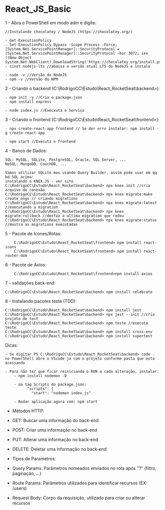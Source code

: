 # React_JS_Basic



1 - Abra o PowerShell em modo adm e digite:

	//Instalando chocolatey / NodeJS (https://chocolatey.org/)

    - Get-ExecutionPolicy
    - Set-ExecutionPolicy Bypass -Scope Process -Force; [System.Net.ServicePointManager]::SecurityProtocol = [System.Net.ServicePointManager]::SecurityProtocol -bor 3072; iex ((New-Object System.Net.WebClient).DownloadString('https://chocolatey.org/install.ps1'))
    - cinst nodejs-lts //abaixa a versão atual LTS do NodeJS e instala

    - node -v //Versão do NodeJS 
    - npm -v //Versão do NPM 

2 - Criando o backend (C:\RodrigoCC\Estudo\React_RocketSeat\backend>):

    - npm init -y //Cria o package.json
    - npm install express
    
    - node index.js //Execxuta o Serviço

3 - Criando o frontend (C:\RodrigoCC\Estudo\React_RocketSeat\frontend>):

    - npx create-react-app frontend // Se der erro instalar: npm install -g create-react-app
    
    - npm start //Executa o frontend

 4 - Banco de Dados:
  
    SQL: MySQL, SQLite, PostgreSQL, Oracle, SQL Server, ...
    NoSQL: MongoDB, CouchDB, ...
   
    Vamos utilizar SQLite mas usando Query Builder, assim pode usar em qq bd SQL acima:
    instalando o KNEX.JS - ver site
    C:\RodrigoCC\Estudo\React_RocketSeat\backend> npx knex init //cria arquivo de conexão
    C:\RodrigoCC\Estudo\React_RocketSeat\backend> npx knex migrate:make create_ongs // criando migrations
    C:\RodrigoCC\Estudo\React_RocketSeat\backend> npx knex migrate:latest //executando a migration
    C:\RodrigoCC\Estudo\React_RocketSeat\backend> npx knex migrate:rollback //desfaz a ultima migration que rodou
    C:\RodrigoCC\Estudo\React_RocketSeat\backend> npx knex migrate:status //mostra as migrations executadas
	
5 - Pacote de Icones/Rotas:

		C:\RodrigoCC\Estudo\React_RocketSeat\frontend> npm install react-icons
		C:\RodrigoCC\Estudo\React_RocketSeat\frontend> npm install react-router-dom
		
6 - Pacote de Axios:		

		C:\RodrigoCC\Estudo\React_RocketSeat\frontend>npm install axios
		

7 - validações back-end:

	C:\RodrigoCC\Estudo\React_RocketSeat\backend> npm install celebrate
	
8 - Instalando pacotes teste (TDD):

	C:\RodrigoCC\Estudo\React_RocketSeat\backend> npm install jest	
	C:\RodrigoCC\Estudo\React_RocketSeat\backend> npx jest --init //cria projeto de test
	C:\RodrigoCC\Estudo\React_RocketSeat\backend> npm teste //executa teste
	C:\RodrigoCC\Estudo\React_RocketSeat\backend> npm install cross-env
	C:\RodrigoCC\Estudo\React_RocketSeat\backend> npm install supertest

Dicas:

    - Se digitar PS C:\RodrigoCC\Estudo\React_RocketSeat\backend> code .  no PowerShell abre o VScode ja com o projeto conforme pasta que esta acessando

    - Para não ter que ficar reiniciando o RUN a cada alteração, instalar:
        - npm install nodemon -D

        - na tag Scripts do package.json:
              "scripts": {
                "start": "nodemon index.js"

        - Rodar aplicação agora com: npm start

 *  Métodos HTTP:
 
 * GET: Buscar uma informação do back-end
 * POST: Criar uma informação no back-end
 * PUT: Alterar uma informação no back-end
 * DELETE: Deletar uma informação no back-end
 
 * Tipos de Parametros:
 
 * Query Params: Parâmetros nomeados enviados no rota após "?" (filtro, paginação, ...)
 * Route Params: Parâmetros utilizados para identificar recursos (EX: /users) 
 * Request Body: Corpo da requisição, utilizado para criar ou alterar recursos
